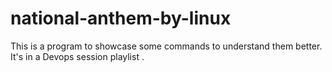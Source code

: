 # national-anthem-by-linux

This is a program to showcase some commands to understand them better. It's in a Devops session playlist .
